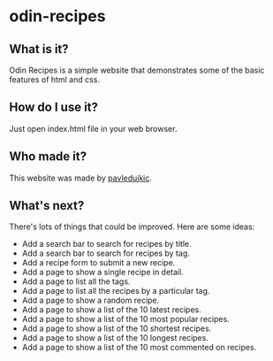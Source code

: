# odin-recipes

## What is it?

Odin Recipes is a simple website that demonstrates some of the basic features of html and css.

## How do I use it?

Just open index.html file in your web browser.

## Who made it?

This website was made by [pavledujkic](https://github.com/pavledujkic).

## What's next?

There's lots of things that could be improved. Here are some ideas:

* Add a search bar to search for recipes by title.
* Add a search bar to search for recipes by tag.
* Add a recipe form to submit a new recipe.
* Add a page to show a single recipe in detail.
* Add a page to list all the tags.
* Add a page to list all the recipes by a particular tag.
* Add a page to show a random recipe.
* Add a page to show a list of the 10 latest recipes.
* Add a page to show a list of the 10 most popular recipes.
* Add a page to show a list of the 10 shortest recipes.
* Add a page to show a list of the 10 longest recipes.
* Add a page to show a list of the 10 most commented on recipes.
